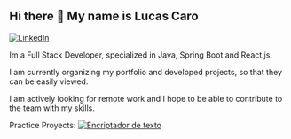 ## Hi there 👋 My name is Lucas Caro

[![LinkedIn](https://img.shields.io/badge/LinkedIn-Profile-blue?logo=linkedin&style=flat-square)]([https://www.linkedin.com/in/tu-usuario/](https://www.linkedin.com/in/lucas-nahuel-caro/))


Im a Full Stack Developer, specialized in Java, Spring Boot and React.js.

I am currently organizing my portfolio and developed projects, so that they can be easily viewed.

I am actively looking for remote work and I hope to be able to contribute to the team with my skills.

Practice Proyects:
[![Encriptador de texto](https://img.shields.io/badge/Mi%20Proyecto-Web-blue?style=for-the-badge&logo=vercel)]([https://mi-proyecto.vercel.app](https://lucascaro97.github.io/ChallengeEncriptadorTextoAlura/))




 
